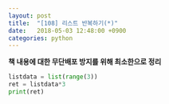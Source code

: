 ```yaml
---
layout: post
title:  "[108] 리스트 반복하기(*)"
date:   2018-05-03 12:48:00 +0900
categories: python
---
```


**책 내용에 대한 무단배포 방지를 위해 최소한으로 정리**

```python
listdata = list(range(3))
ret = listdata*3
print(ret)
```
